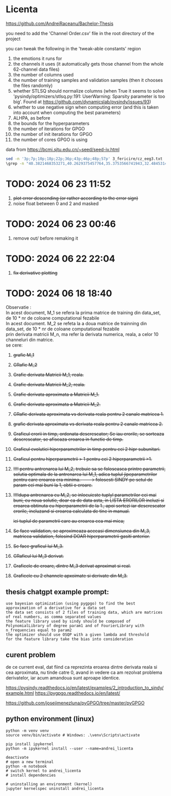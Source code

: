 # Licenta
https://github.com/AndreiRaceanu/Bachelor-Thesis

you need to add the 'Channel Order.csv' file in the root directory of the project

you can tweak the following in the 'tweak-able constants' region
1. the emotions it runs for
2. the channels it uses (it automatically gets those channel from the whole 62-channel data files)
3. the number of columns used
4. the number of training samples and validation samples (then it chooses the files randomly)
5. whether STLSQ should normalize columns (when True it seems to solve 'pysindy/optimizers/stlsq.py:191: UserWarning: Sparsity parameter is too big'. Found at https://github.com/dynamicslab/pysindy/issues/93)
6. whether to use negative sign when computing error (and this is taken into account when computing the best parameters)
7. ALHPA, as before
8. the bounds for the hyperparameters
9. the number of iterations for GPGO
10. the number of init iterations for GPGO
11. the number of cores GPGO is using

data from https://bcmi.sjtu.edu.cn/~seed/seed-iv.html

```bash
sed -n '3p;7p;10p;18p;22p;36p;43p;46p;48p;57p' 3_fericire/cz_eeg3.txt | cut -d, -f1-5
\grep -n "40.3821468353271,40.2629375457764,35.3753566741943,32.4845314025879,36.2694263458252" 3_fericire/cz_eeg3.txt | cut -d, -f1-5
```

# TODO: 2024 06 23 11:52
1. ~~plot error descending (or rather according to the error sign)~~
2. noise float between 0 and 2 and masked

# TODO: 2024 06 23 00:46
1. remove out/ before remaking it

# TODO: 2024 06 22 22:04
1. ~~fix derivative plotting~~

# TODO: 2024 06 18 18:40

Observatie :  
In acest document, M_1 se refera la prima matrice de training din data_set, de 10 * nr de coloane computational fezabile  
In acest document. M_2 se refeta la a doua matrice de trainning din data_set, de 10 * nr de coloane computational fezabile  
prin derivata matricii M_n, ma refer la derivata numerica, reala, a celor 10 channeluri din matrice.  
se cere:

1. ~~grafic M_1~~
2. ~~GRafic M_2~~
3. ~~Grafic derivata Matricii M_1, reala.~~
4. ~~Grafic derivata Matricii M_2, reala.~~
5. ~~Grafic derivata aproximata a Matricii M_1.~~
6. ~~Grafic derivata aproximata a Matricii M_2.~~
7. ~~GRafic derivata aproximata vs derivata reala pentru 2 canale matricea 1.~~
8. ~~grafic derivata aproximata vs derivata reala pentru 2 canale matricea 2.~~
9. ~~Graficul erorii in timp, ordonata descrescator; Se iau erorile, se sorteaza descrescator, se afiseaza eroarea in functie de timp.~~
10. ~~Graficul evolutiei hiperparametrilor in timp pentru cei 2 hipr subunitari.~~
11. ~~Graficul pentru hiperparametrii > 1 pentru cei 2 hiperparametrii >1.~~
12. ~~!!!! pentru antrenarea lui M_2, trebuie sa se foloseasca printre parametrii, solutia optimala de la antrenarea lui M_1, adica tuplul jipeparametrilor pentru care eroarea era minima.----> folosesti SINDY pe setul de param cei mai buni la 1, obtii o eroare.~~
13. ~~!!!!dupa antrenarea cu M_2, se inlocuieste tuplyl parametrilor cei mai buni, cu noua solutie, doar ca de data asta,
in LISTA ERORILOR incluzi si eroarea obtinuta cu hiperparametrii de la 1.,  apoi sortezi iar descrescator erorile, incluzand si eroarea calculata de tine in manual.~~

    ~~iei tuplul de parametrii care au eroarea cea mai mica;~~
14. ~~Se face validation, se aproximeaza aceeasi dimensiunea din M_3, matricea validation, folosind DOAR hiperparametrii gasiti anterior.~~
15. ~~Se face graficul lui M_3.~~
16. ~~GRaficul lui M_3 derivat.~~
17. ~~Graficele de eroare, dintre M_3 derivat aproximat si real.~~
18. ~~Graficele cu 2 channele apxoimate si derivate din M_3.~~



## thesis chatgpt example prompt:
```
use bayesian optimization (using pygpgo) to find the best approximation of a derivative for a data set
the data set consists of 2 files of training data, which are matrices of real numbers, as comma separated values
the feature library used by sindy should be composed of PolynomialLibrary of degree param1 and of FourierLibrary with n_frequencies equal to param2
the optimizer should use OSQP with a given lambda and threshold
for the feature library take the bias into consideration
```


##  curent problem
de ce current eval, dat fiind ca reprezinta eroarea dintre derivata reala si cea aproximata, nu tinde catre 0, 
avand in vedere ca am rezolvat problema derivatelor, iar acum amandoua sunt aproape identice.



https://pysindy.readthedocs.io/en/latest/examples/2_introduction_to_sindy/example.html
https://pygpgo.readthedocs.io/en/latest/

https://github.com/josejimenezluna/pyGPGO/tree/master/pyGPGO

## python environment (linux)
```
python -m venv venv
source venv/bin/activate # Windows: .\venv\Scripts\activate

pip install ipykernel
python -m ipykernel install --user --name=andrei_licenta

deactivate
# open a new terminal
python -m notebook
# switch kernel to andrei_licenta
# install dependencies

# uninstalling an environment (kernel)
jupyter kernelspec uninstall andrei_licenta
```